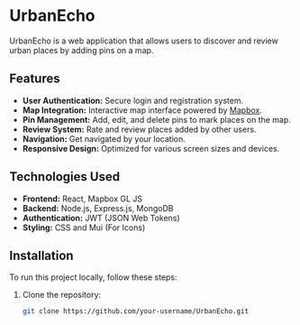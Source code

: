 # UrbanEcho

UrbanEcho is a web application that allows users to discover and review urban places by adding pins on a map.

## Features

- **User Authentication:** Secure login and registration system.
- **Map Integration:** Interactive map interface powered by [Mapbox](https://www.mapbox.com/).
- **Pin Management:** Add, edit, and delete pins to mark places on the map.
- **Review System:** Rate and review places added by other users.
- **Navigation:** Get navigated by your location.
- **Responsive Design:** Optimized for various screen sizes and devices.

## Technologies Used

- **Frontend:** React, Mapbox GL JS
- **Backend:** Node.js, Express.js, MongoDB
- **Authentication:** JWT (JSON Web Tokens)
- **Styling:** CSS and Mui (For Icons)
  
## Installation

To run this project locally, follow these steps:

1. Clone the repository:
   ```bash
   git clone https://github.com/your-username/UrbanEcho.git
